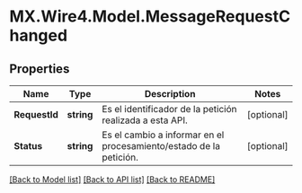 # MX.Wire4.Model.MessageRequestChanged
## Properties

Name | Type | Description | Notes
------------ | ------------- | ------------- | -------------
**RequestId** | **string** | Es el identificador de la petición realizada a esta API. | [optional] 
**Status** | **string** | Es el cambio a informar en el procesamiento/estado de la petición. | [optional] 

[[Back to Model list]](../README.md#documentation-for-models) [[Back to API list]](../README.md#documentation-for-api-endpoints) [[Back to README]](../README.md)

